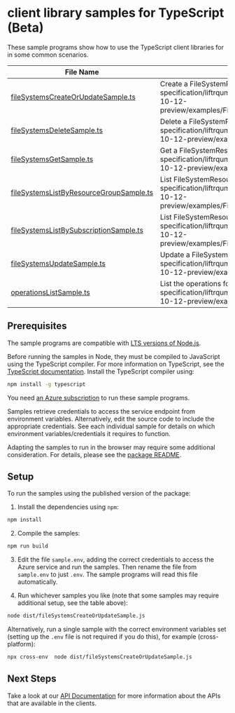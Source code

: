# client library samples for TypeScript (Beta)

These sample programs show how to use the TypeScript client libraries for in some common scenarios.

| **File Name**                                                                   | **Description**                                                                                                                                                                                                           |
| ------------------------------------------------------------------------------- | ------------------------------------------------------------------------------------------------------------------------------------------------------------------------------------------------------------------------- |
| [fileSystemsCreateOrUpdateSample.ts][filesystemscreateorupdatesample]           | Create a FileSystemResource x-ms-original-file: specification/liftrqumulo/resource-manager/Qumulo.Storage/preview/2022-10-12-preview/examples/FileSystems_CreateOrUpdate_MaximumSet_Gen.json                              |
| [fileSystemsDeleteSample.ts][filesystemsdeletesample]                           | Delete a FileSystemResource x-ms-original-file: specification/liftrqumulo/resource-manager/Qumulo.Storage/preview/2022-10-12-preview/examples/FileSystems_Delete_MaximumSet_Gen.json                                      |
| [fileSystemsGetSample.ts][filesystemsgetsample]                                 | Get a FileSystemResource x-ms-original-file: specification/liftrqumulo/resource-manager/Qumulo.Storage/preview/2022-10-12-preview/examples/FileSystems_Get_MaximumSet_Gen.json                                            |
| [fileSystemsListByResourceGroupSample.ts][filesystemslistbyresourcegroupsample] | List FileSystemResource resources by resource group x-ms-original-file: specification/liftrqumulo/resource-manager/Qumulo.Storage/preview/2022-10-12-preview/examples/FileSystems_ListByResourceGroup_MaximumSet_Gen.json |
| [fileSystemsListBySubscriptionSample.ts][filesystemslistbysubscriptionsample]   | List FileSystemResource resources by subscription ID x-ms-original-file: specification/liftrqumulo/resource-manager/Qumulo.Storage/preview/2022-10-12-preview/examples/FileSystems_ListBySubscription_MaximumSet_Gen.json |
| [fileSystemsUpdateSample.ts][filesystemsupdatesample]                           | Update a FileSystemResource x-ms-original-file: specification/liftrqumulo/resource-manager/Qumulo.Storage/preview/2022-10-12-preview/examples/FileSystems_Update_MaximumSet_Gen.json                                      |
| [operationsListSample.ts][operationslistsample]                                 | List the operations for the provider x-ms-original-file: specification/liftrqumulo/resource-manager/Qumulo.Storage/preview/2022-10-12-preview/examples/Operations_List_MaximumSet_Gen.json                                |

## Prerequisites

The sample programs are compatible with [LTS versions of Node.js](https://github.com/nodejs/release#release-schedule).

Before running the samples in Node, they must be compiled to JavaScript using the TypeScript compiler. For more information on TypeScript, see the [TypeScript documentation][typescript]. Install the TypeScript compiler using:

```bash
npm install -g typescript
```

You need [an Azure subscription][freesub] to run these sample programs.

Samples retrieve credentials to access the service endpoint from environment variables. Alternatively, edit the source code to include the appropriate credentials. See each individual sample for details on which environment variables/credentials it requires to function.

Adapting the samples to run in the browser may require some additional consideration. For details, please see the [package README][package].

## Setup

To run the samples using the published version of the package:

1. Install the dependencies using `npm`:

```bash
npm install
```

2. Compile the samples:

```bash
npm run build
```

3. Edit the file `sample.env`, adding the correct credentials to access the Azure service and run the samples. Then rename the file from `sample.env` to just `.env`. The sample programs will read this file automatically.

4. Run whichever samples you like (note that some samples may require additional setup, see the table above):

```bash
node dist/fileSystemsCreateOrUpdateSample.js
```

Alternatively, run a single sample with the correct environment variables set (setting up the `.env` file is not required if you do this), for example (cross-platform):

```bash
npx cross-env  node dist/fileSystemsCreateOrUpdateSample.js
```

## Next Steps

Take a look at our [API Documentation][apiref] for more information about the APIs that are available in the clients.

[filesystemscreateorupdatesample]: https://github.com/Azure/azure-sdk-for-js/blob/main/sdk/Qumulo.Storage/arm-Qumulo.Storage/samples/v1-beta/typescript/src/fileSystemsCreateOrUpdateSample.ts
[filesystemsdeletesample]: https://github.com/Azure/azure-sdk-for-js/blob/main/sdk/Qumulo.Storage/arm-Qumulo.Storage/samples/v1-beta/typescript/src/fileSystemsDeleteSample.ts
[filesystemsgetsample]: https://github.com/Azure/azure-sdk-for-js/blob/main/sdk/Qumulo.Storage/arm-Qumulo.Storage/samples/v1-beta/typescript/src/fileSystemsGetSample.ts
[filesystemslistbyresourcegroupsample]: https://github.com/Azure/azure-sdk-for-js/blob/main/sdk/Qumulo.Storage/arm-Qumulo.Storage/samples/v1-beta/typescript/src/fileSystemsListByResourceGroupSample.ts
[filesystemslistbysubscriptionsample]: https://github.com/Azure/azure-sdk-for-js/blob/main/sdk/Qumulo.Storage/arm-Qumulo.Storage/samples/v1-beta/typescript/src/fileSystemsListBySubscriptionSample.ts
[filesystemsupdatesample]: https://github.com/Azure/azure-sdk-for-js/blob/main/sdk/Qumulo.Storage/arm-Qumulo.Storage/samples/v1-beta/typescript/src/fileSystemsUpdateSample.ts
[operationslistsample]: https://github.com/Azure/azure-sdk-for-js/blob/main/sdk/Qumulo.Storage/arm-Qumulo.Storage/samples/v1-beta/typescript/src/operationsListSample.ts
[apiref]: https://docs.microsoft.com/javascript/api/@azure/arm-Qumulo.Storage?view=azure-node-preview
[freesub]: https://azure.microsoft.com/free/
[package]: https://github.com/Azure/azure-sdk-for-js/tree/main/sdk/Qumulo.Storage/arm-Qumulo.Storage/README.md
[typescript]: https://www.typescriptlang.org/docs/home.html
